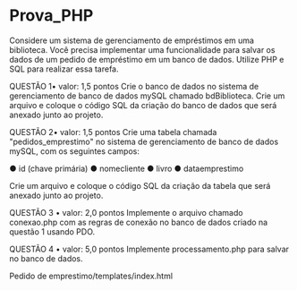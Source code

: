 # Prova_PHP

Considere um sistema de gerenciamento de empréstimos em uma biblioteca. Você precisa
implementar uma funcionalidade para salvar os dados de um pedido de empréstimo em um
banco de dados. Utilize PHP e SQL para realizar essa tarefa.

QUESTÃO 1• valor: 1,5 pontos
Crie o banco de dados no sistema de gerenciamento de banco de dados mySQL chamado
bdBiblioteca. Crie um arquivo e coloque o código SQL da criação do banco de dados que será
anexado junto ao projeto.

QUESTÃO 2• valor: 1,5 pontos
Crie uma tabela chamada "pedidos_emprestimo" no sistema de gerenciamento de banco de
dados mySQL, com os seguintes campos:

● id (chave primária)
● nomecliente
● livro
● dataemprestimo

Crie um arquivo e coloque o código SQL da criação da tabela que será anexado junto ao projeto.

QUESTÃO 3 • valor: 2,0 pontos
Implemente o arquivo chamado conexao.php com as regras de conexão no banco de dados
criado na questão 1 usando PDO.

QUESTÃO 4 • valor: 5,0 pontos
Implemente processamento.php para salvar no banco de dados.

Pedido de emprestimo/templates/index.html
